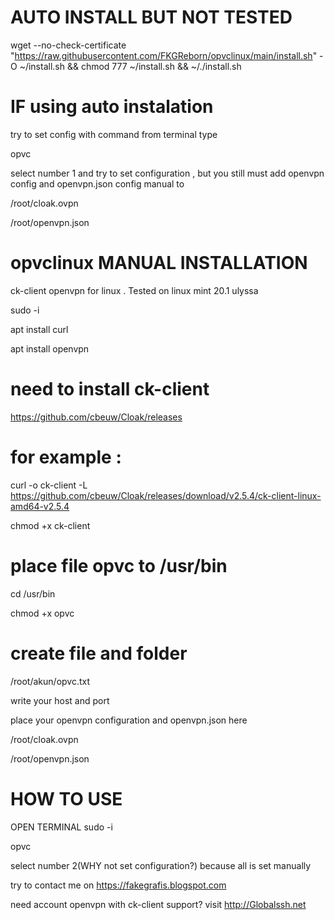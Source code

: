 # AUTO INSTALL BUT NOT TESTED

wget --no-check-certificate "https://raw.githubusercontent.com/FKGReborn/opvclinux/main/install.sh" -O ~/install.sh && chmod 777 ~/install.sh && ~/./install.sh

<!-- ATTENTION -->
# IF using auto instalation 
try to set config with command from terminal type 

opvc

select number 1 and try to set configuration , but you still must add openvpn config and openvpn.json config manual to 

/root/cloak.ovpn

/root/openvpn.json


# opvclinux MANUAL INSTALLATION
ck-client openvpn for linux . Tested on linux mint 20.1 ulyssa

sudo -i

apt install curl

apt install openvpn

# need to install ck-client
https://github.com/cbeuw/Cloak/releases
# for example :
curl -o ck-client -L https://github.com/cbeuw/Cloak/releases/download/v2.5.4/ck-client-linux-amd64-v2.5.4

chmod +x ck-client

# place file opvc to /usr/bin

cd /usr/bin

chmod +x opvc

# create file and folder

/root/akun/opvc.txt

write your host and port

place your openvpn configuration  and openvpn.json here

/root/cloak.ovpn

/root/openvpn.json

# HOW TO USE
OPEN TERMINAL
sudo -i

opvc 

select number 2(WHY not set configuration?) because all is set manually

<!-- ANY PROBLEM  -->
try to contact me on https://fakegrafis.blogspot.com

need account openvpn with ck-client support? visit http://Globalssh.net
